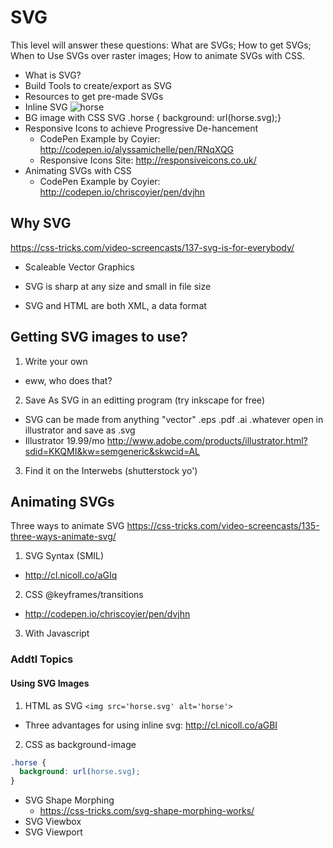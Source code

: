 # SVG
This level will answer these questions: What are SVGs; How to get SVGs; When to Use SVGs over raster images; How to animate SVGs with CSS.
- What is SVG?
- Build Tools to create/export as SVG
- Resources to get pre-made SVGs
- Inline SVG <img src='horse.svg' alt='horse'>
- BG image with CSS SVG .horse { background: url(horse.svg);}
- Responsive Icons to achieve Progressive De-hancement
  - CodePen Example by Coyier: http://codepen.io/alyssamichelle/pen/RNqXQG
  - Responsive Icons Site: http://responsiveicons.co.uk/
- Animating SVGs with CSS
  - CodePen Example by Coyier: http://codepen.io/chriscoyier/pen/dvjhn

## Why SVG
https://css-tricks.com/video-screencasts/137-svg-is-for-everybody/

- Scaleable Vector Graphics
- SVG is sharp at any size and small in file size

- SVG and HTML are both XML, a data format

## Getting SVG images to use?

1. Write your own
  - eww, who does that?
2. Save As SVG in an editting program (try inkscape for free)
  - SVG can be made from anything "vector" .eps .pdf .ai .whatever open in illustrator and save as .svg
  - Illustrator 19.99/mo http://www.adobe.com/products/illustrator.html?sdid=KKQMI&kw=semgeneric&skwcid=AL
3. Find it on the Interwebs (shutterstock yo')

## Animating SVGs
Three ways to animate SVG
https://css-tricks.com/video-screencasts/135-three-ways-animate-svg/

1. SVG Syntax <animate> (SMIL)
  - http://cl.nicoll.co/aGIq
2. CSS @keyframes/transitions
  - http://codepen.io/chriscoyier/pen/dvjhn
3. With Javascript


### Addtl Topics

#### Using SVG Images
1. HTML as SVG `<img src='horse.svg' alt='horse'>`
  - Three advantages for using inline svg: http://cl.nicoll.co/aGBI
2. CSS as background-image
```css
.horse {
  background: url(horse.svg);
}
```

- SVG Shape Morphing
  - https://css-tricks.com/svg-shape-morphing-works/
- SVG Viewbox
- SVG Viewport
